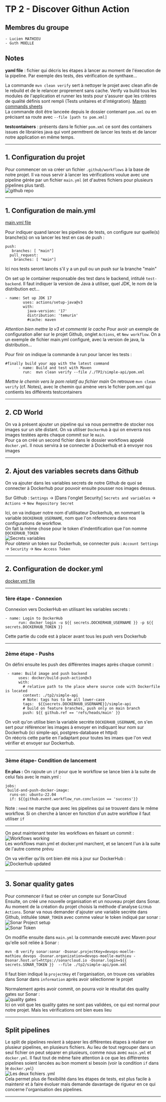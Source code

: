    
# TP 2 - Discover Githun Action

## Membres du groupe
    - Lucien MATHIEU
    - Guth MOELLE

## Notes
**yaml file** : fichier qui décris les étapes à lancer au moment de l'éxecution de la pipeline. Par exemple des tests, des vérification de synthaxe...

La commande `mvn clean verify` sert à nettoyer le projet avec clean afin de le rebuild et de le relancer proprement sans cache. Verify va build tous les modules de l'application et runner les tests pour s'assurer que les critères de qualité définis sont rempli (Tests unitaires et d'intégration). [Maven commands sheets](https://www.digitalocean.com/community/tutorials/maven-commands-options-cheat-sheet)\
La commande doit être lanceée depuis le dossier contenant `pom.xml` ou en précisant sa route avec `--file [path to pom.xml]`

**testcontainers** : présents dans le fichier `pom.xml` ce sont des containers issues de librairies java qui vont permttrent de lancer les tests et de lancer notre application en même temps.

---
## 1. Configuration du projet
Pour commencer on va créer un fichier `.github/workflows` à la base de notre projet. Il va nous servir à lancer les vérifications voulue avec une pipeline gérée par un fichier `main.yml` (et d'autres fichiers pour plusieurs pipelines plus tard).\
![github repo](./screenshot/workflowsFolder.PNG)

---
## 1. Configuration de main.yml
[main.yml file](../../.github\workflows\main.yml)

Pour indiquer quand lancer les  pipelines de tests, on configure sur quelle(s) branche(s) on va lancer les test en cas de push :
```
push:
   branches: [ "main"]
  pull_request:
    branches: [ "main"]
```
Ici nos tests seront lancés s'il y a un pull ou un push sur la branche "main"

On set up le container responsable des test dans le backend, intitulé `test-backend`. Il faut indiquer la version de Java à utiliser, quel JDK, le nom de la distribution ect...
```
- name: Set up JDK 17
        uses: actions/setup-java@v3
        with:
          java-version: '17'
          distribution: 'temurin'
          #cache: maven
```
*Attention bien mettre la v3 et commenté le cache*
Pour avoir un exemple de configuration aller sur le projet Github, onglet `Actions`, et `New workflow`. On a un exemple de fichier main.yml configuré, avec la version de java, la distribution...

Pour finir on indique la commande à run pour lancer les tests :
```
#finally build your app with the latest command
      - name: Build and test with Maven
        run:  mvn clean verify --file /./TP2/simple-api/pom.xml
```
*Mettre le chemin vers le pom relatif au fichier main*
On retrouve `mvn clean verify` (cf. Notes), avec le chemin qui amène vers le fichier pom.xml qui contients les différents testcontainers

---
## 2. CD World
On va à présent ajouter un pipeline qui va nous permettre de stocker nos images sur un site distant. On va utiliser `DockerHub` à qui on enverra nos images testées après chaque commit sur le `main`.\
Pour ça on créé un second fichier dans le dossier workflows appelé `docker.yml`. Il nous servira à se connecter à Dockerhub et à envoyer nos images

---
## 2. Ajout des variables secrets dans Github
On va ajouter dans les variables secrets de notre Github de quoi se connecter à Dockerhub pour pouvoir ensuite pousser nos images dessus.

Sur Github : `Settings` -> [Dans l'onglet Security] `Secrets and variables` -> `Actions` -> `New Repository Secret`

Ici, on va indiquer notre nom d'utilisateur Dockerhub, en nommant la variable `DOCKERHUB_USERNAME`, nom que l'on réferencera dans nos configurations de workflow.\
On fait la même chose pour le token d'indentification que l'on nomme `DOCKERHUB_TOKEN`\
![Secrets variables](./screenshot/secretsVariables.PNG)\
Pour obtenir un token sur Dockerhub, se connecter puis : `Account Settings` -> `Security` -> `New Access Token`

---
## 2. Configuration de docker.yml
[docker.yml file](../../.github\workflows\docker.yml)

---
### 1ère étape - Connexion
Connexion vers DockerHub en utilisant les variables secrets :
```
- name: Login to DockerHub
      run: docker login -u ${{ secrets.DOCKERHUB_USERNAME }} -p ${{ secrets.DOCKERHUB_TOKEN }}
```
Cette partie du code est à placer avant tous les push vers Dockerhub

---
### 2ème étape - Pushs
On défini ensuite les push des différentes images après chaque commit :
```
 - name: Build image and push backend
      uses: docker/build-push-action@v3
      with:
        # relative path to the place where source code with Dockerfile is located
        context: ./tp2/simple-api
        # Note: tags has to be all lower-case
        tags:  ${{secrets.DOCKERHUB_USERNAME}}/simple-api
        # build on feature branches, push only on main branch
        push: ${{ github.ref == 'refs/heads/main' }}
```
On voit qu'on utilise bien la variable secrète `DOCKERHUB_USERNAME`, on s'en sert pour référencer les images à envoyer en indiquant leur nom sur Dockerhub (ici simple-api, postgres-database et httpd)\
On réécris cette partie en l'adaptant pour toutes les imaes que l'on veut vérifier et envoyer sur Dockerhub.

---
### 3ème étape- Condition de lancement
**En plus :** On rajoute un `if` pour que le workflow se lance bien à la suite de celui fais avec le main.yml :
```
jobs: 
 build-and-push-docker-image:
  runs-on: ubuntu-22.04
  if: ${{github.event.workflow_run.conclusion == 'success'}}
```
Note : `need` ne marche que avec les pipelines qui se trouvent dans le même workflow. Si on cherche à lancer en fonction d'un autre workflow il faut utiliser `if`

---
On peut maintenant tester les workflows en faisant un commit :\
![Workflows working](./screenshot/workflowsWorking.PNG)\
Les workflows main.yml et docker.yml marchent, et se lancent l'un à la suite de l'autre comme prévu

On va vérifier qu'ils ont bien été mis à jour sur DockerHub :\
![Dockerhub updated](./screenshot/DockerhubUpdated.PNG)

---
## 3. Sonar quality gates
Pour commencer il faut se créer un compte sur SonarCloud\
Ensuite, on créé une nouvelle organisation et un nouveau projet dans Sonar. Au moment de la création du projet choisis la méthode d'analyse `GitHub Actions`. Sonar va nous demander d'ajouter une variable secrète dans Github, intitulée `SONAR_TOKEN` avec comme valeur le token indiqué par sonar :\
![Sonar Project setup](./screenshot/sonarProjectSetup.PNG)\
![Sonar Token](./screenshot/sonarToken.PNG)

On modifie ensuite dans `main.yml` la commande executé avec Maven pour qu'elle soit reliée à Sonar :
```
mvn -B verify sonar:sonar -Dsonar.projectKey=devops-moelle-mathieu_devops -Dsonar.organization=devops-moelle-mathieu -Dsonar.host.url=https://sonarcloud.io -Dsonar.login=${{ secrets.SONAR_TOKEN }}  --file ./tp2/simple-api/pom.xml
```
Il faut bien indiqué la `projectKey` et l'organisation, on trouve ces variables dans Sonar dans `information` après avoir sélectionner le projet

Normalement après avoir commit, on pourra voir le résultat des quality gates sur Sonar :\
![quality gates](./screenshot/qualityGates.PNG)\
Ici on voit que les quality gates ne sont pas validées, ce qui est normal pour notre projet. Mais les vérifications ont bien eues lieu

---
## Split pipelines
Le split de pipelines revient à séparer les différentes étapes à réaliser en plusieur pipelines, en plusieurs fichiers. Au lieu de tout regrouper dans un seul fichier on peut séparer en plusieurs, comme nous avec `main.yml` et `docker.yml`. Il faut tout de même faire attention à ce que les différentes pipelines soient lancées au bon moment si besoin (voir la condition `if` dans le `docker.yml`)\
![Les deux fichiers .yml](./screenshot/ymlFiles.PNG)\
Cela permet plus de flexibilité dans les étapes de tests, est plus facile à maintenir et à faire évoluer mais demande davantage de rigueur en ce qui concerne l'organisation des pipelines.

---
